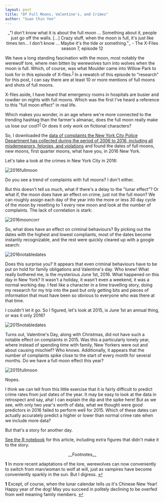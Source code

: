 ```yaml
---
layout: post
title: "Of Full Moons, Valentine's, and Crimes"
author: "Suan Chin Yeo"
---
```


<center>_"I don't know what it is about the full moon ... Something about it, people just go off the walls. [...] Crazy stuff, when the moon is full, it's just like times ten... I don't know ... Maybe it's the tide or something."_ - The X-Files season 7, episode 12</center>

We have a long standing fascination with the moon, most notably the werewolf lore, where men bitten by werewolves turn into wolves when the moon is full. Which, of course, was what Moulder came into Willow Park to look for in this episode of X-files.<sup id="a1">[1](#f1)</sup> In a rewatch of this episode to "research" for this post, I can say there are at least 10 or more mentions of full moons and shots of full moons. 

X-files aside, I have heard that emergency rooms in hospitals are busier and rowdier on nights with full moons. Which was the first I've heard a reference to this "full moon effect" in real life.

Which makes you wonder, in an age where we're more connected to the trending hashtag than the farmer's almanac, does the full moon really make us lose our cool?<sup id="a2">[1](#f2)</sup> Or does it only work on fictional characters?

So, I downloaded the [data of complaints the New York City Police Department has collected during the period of 2006 to 2016, including all misdemeanors, felonies, and violations](https://catalog.data.gov/dataset/nypd-complaint-data-historic) and found the dates of full moons, new moons, first quarter moons, what have you, in 2016 New York. 

Let's take a look at the crimes in New York City in 2016:

![2016fullmoon](suanchinyeo.github.io/assets/2016fullmoon.png)

Do you see a trend of complaints with full moons? I don't either.

But this doesn't tell us much, what if there's a delay to the "lunar effect"? Or what if, the moon does have an effect on crime, just not the full moon? We can roughly assign each day of the year into the more or less 30 day cycle of the moon by resetting to 1 every new moon and look at the number of complaints. The lack of correlation is stark:

![2016mooncorr](suanchinyeo.github.io/assets/2016mooncorr.png)

So, what does have an effect on criminal behaviours? By picking out the dates with the highest and lowest compliants, most of the dates become instantly recognizable, and the rest were quickly cleared up with a google search:

![2016notabledates](suanchinyeo.github.io/assets/2016notabledates.png)

Does this surprise you? It appears that even criminal behaviours have to be put on hold for family obligations and Valentine's day. Who knew! What really bothered me, is the mysterious June 1st, 2016. What happened on this day in New York? It wasn't a holiday, it wasn't even a weekend, it was a normal working day. I feel like a character in a time travelling story, doing my research for my trip into the past but only getting bits and pieces of information that must have been so obvious to everyone who was there at that time.

I couldn't let it go. So I figured, let's look at 2015, is June 1st an annual thing, or was it only 2016?

![2015notabledates](suanchinyeo.github.io/assets/2015notabledates.png)

Turns out, Valentine's Day, along with Christmas, did not have such a notable effect on complaints in 2015. Was this a particularly lonely year, where instead of spending time with family, New Yorkers were out and about causing mischief? Who knows. Additionally, it appears that the number of complaints spike close to the start of every month for several months. Do we have a full moon effect this year?

![2015fullmoon](suanchinyeo.github.io/assets/2015fullmoon.png)

Nopes.

I think we can tell from this little exercise that it is fairly difficult to predict crime rates from just dates of the year. It may be easy to look at the data in retrospect and say, aha! I can explain the dip and the spike here! But as we see, with only two year's worth of data, what we thought were good predictors in 2016 failed to perform well for 2015. Which of these dates can actually accurately predict a higher or lower than normal crime rate when we include more data? 

But that's a story for another day.

[See the R notebook]() for this article, including extra figures that didn't make it to the story.

<center> __Footnotes__ </center>

<b id="f1">1</b> In more recent adaptations of the lore, werewolves can now conveniently to switch from man/woman to wolf at will, just as vampires have become conveniently sparkly in the sun. But I digress. [↩](#a1)

<b id="f2">1</b> Except, of course, when the lunar calendar tells us it's Chinese New Year! Happy year of the dog! May you succeed in politely declining to be overfed from well meaning family members. [↩](#a2)


